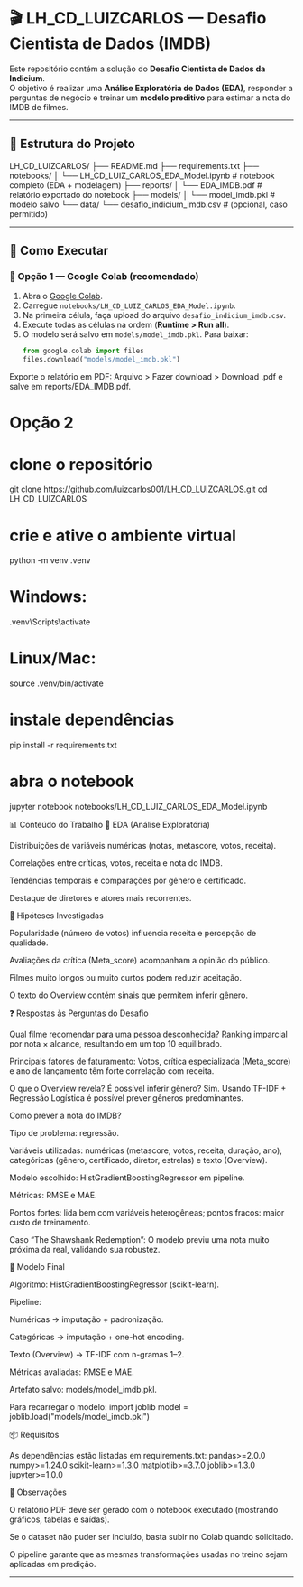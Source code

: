 # 🎬 LH_CD_LUIZCARLOS — Desafio Cientista de Dados (IMDB)

Este repositório contém a solução do **Desafio Cientista de Dados da Indicium**.  
O objetivo é realizar uma **Análise Exploratória de Dados (EDA)**, responder a perguntas de negócio e treinar um **modelo preditivo** para estimar a nota do IMDB de filmes.  

---

## 📂 Estrutura do Projeto

LH_CD_LUIZCARLOS/
├── README.md
├── requirements.txt
├── notebooks/
│ └── LH_CD_LUIZ_CARLOS_EDA_Model.ipynb # notebook completo (EDA + modelagem)
├── reports/
│ └── EDA_IMDB.pdf # relatório exportado do notebook
├── models/
│ └── model_imdb.pkl # modelo salvo
└── data/
└── desafio_indicium_imdb.csv # (opcional, caso permitido)


---

## 🚀 Como Executar

### 🔹 Opção 1 — Google Colab (recomendado)
1. Abra o [Google Colab](https://colab.research.google.com/).  
2. Carregue `notebooks/LH_CD_LUIZ_CARLOS_EDA_Model.ipynb`.  
3. Na primeira célula, faça upload do arquivo `desafio_indicium_imdb.csv`.  
4. Execute todas as células na ordem (**Runtime > Run all**).  
5. O modelo será salvo em `models/model_imdb.pkl`. Para baixar:  
   ```python
   from google.colab import files
   files.download("models/model_imdb.pkl")

Exporte o relatório em PDF: Arquivo > Fazer download > Download .pdf e salve em reports/EDA_IMDB.pdf.

# Opção 2 

# clone o repositório
git clone https://github.com/luizcarlos001/LH_CD_LUIZCARLOS.git
cd LH_CD_LUIZCARLOS

# crie e ative o ambiente virtual
python -m venv .venv
# Windows:
.venv\Scripts\activate
# Linux/Mac:
source .venv/bin/activate

# instale dependências
pip install -r requirements.txt

# abra o notebook
jupyter notebook notebooks/LH_CD_LUIZ_CARLOS_EDA_Model.ipynb


📊 Conteúdo do Trabalho
🔹 EDA (Análise Exploratória)

Distribuições de variáveis numéricas (notas, metascore, votos, receita).

Correlações entre críticas, votos, receita e nota do IMDB.

Tendências temporais e comparações por gênero e certificado.

Destaque de diretores e atores mais recorrentes.

🔹 Hipóteses Investigadas

Popularidade (número de votos) influencia receita e percepção de qualidade.

Avaliações da crítica (Meta_score) acompanham a opinião do público.

Filmes muito longos ou muito curtos podem reduzir aceitação.

O texto do Overview contém sinais que permitem inferir gênero.

❓ Respostas às Perguntas do Desafio

Qual filme recomendar para uma pessoa desconhecida?
Ranking imparcial por nota × alcance, resultando em um top 10 equilibrado.

Principais fatores de faturamento:
Votos, crítica especializada (Meta_score) e ano de lançamento têm forte correlação com receita.

O que o Overview revela? É possível inferir gênero?
Sim. Usando TF-IDF + Regressão Logística é possível prever gêneros predominantes.

Como prever a nota do IMDB?

Tipo de problema: regressão.

Variáveis utilizadas: numéricas (metascore, votos, receita, duração, ano), categóricas (gênero, certificado, diretor, estrelas) e texto (Overview).

Modelo escolhido: HistGradientBoostingRegressor em pipeline.

Métricas: RMSE e MAE.

Pontos fortes: lida bem com variáveis heterogêneas; pontos fracos: maior custo de treinamento.

Caso “The Shawshank Redemption”:
O modelo previu uma nota muito próxima da real, validando sua robustez.

🤖 Modelo Final

Algoritmo: HistGradientBoostingRegressor (scikit-learn).

Pipeline:

Numéricas → imputação + padronização.

Categóricas → imputação + one-hot encoding.

Texto (Overview) → TF-IDF com n-gramas 1–2.

Métricas avaliadas: RMSE e MAE.

Artefato salvo: models/model_imdb.pkl.

Para recarregar o modelo:
import joblib
model = joblib.load("models/model_imdb.pkl")

📦 Requisitos

As dependências estão listadas em requirements.txt:
pandas>=2.0.0
numpy>=1.24.0
scikit-learn>=1.3.0
matplotlib>=3.7.0
joblib>=1.3.0
jupyter>=1.0.0

🧾 Observações

O relatório PDF deve ser gerado com o notebook executado (mostrando gráficos, tabelas e saídas).

Se o dataset não puder ser incluído, basta subir no Colab quando solicitado.

O pipeline garante que as mesmas transformações usadas no treino sejam aplicadas em predição.

---